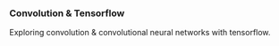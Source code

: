 ### Convolution & Tensorflow
Exploring convolution &amp; convolutional neural networks with tensorflow.
